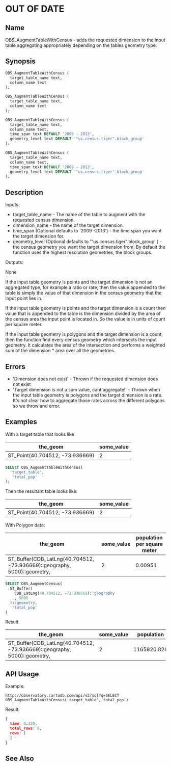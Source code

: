# OUT OF DATE
## Name

OBS_AugmentTableWithCensus - adds the requested dimension to the input table aggregating appropriately depending on the tables
geometry type.

## Synopsis

```sql
OBS_AugmentTableWithCensus (
  target_table_name text,
  column_name text
);

OBS_AugmentTableWithCensus (
  target_table_name text,
  column_name text
);

OBS_AugmentTableWithCensus (
  target_table_name text,
  column_name text,
  time_span text DEFAULT '2009 - 2013',
  geometry_level text DEFAULT '"us.census.tiger".block_group'
);

OBS_AugmentTableWithCensus (
  target_table_name text,
  column_name text,
  time_span text DEFAULT '2009 - 2013',
  geometry_level text DEFAULT '"us.census.tiger".block_group'
);
```

## Description

Inputs:

- target_table_name - The name of the table to augment with the requested census dimension.
- dimension_name - the name of the target dimension.
- time_span (Optional defaults to '2009 -2013') - the time span you want the target dimension for.
- geometry_level (Optional defaults to '"us.census.tiger".block_group' ) - the census geometry you want the target dimension from. By default the function uses the highest resolution geometries, the block groups.

Outputs:

None

If the input table geometry is points and the target dimension is not an aggregated type, for example a ratio or rate, then the value appended to the table is simply the value of that dimension in the census geometry that the input point lies in.

If the input table geometry is points and the target dimension is a count then value that is appended to the table is the dimension divided by the area of the census area the input point is located in. So the value is in units of count per square meter.

If the input table geometry is polygons and the target dimension is a count, then the function find every census geometry which intersects the input geometry. It calculates the area of the intersection and performs a weighted sum of the dimension * area over all the geometries.

## Errors

 - 'Dimension does not exist' - Thrown if the requested dimension does not exist
 - 'Target dimension is not a sum value, cant aggregate!' - Thrown when the input table geometry is polygons and the target dimension is a rate. It's not clear how to aggregate those rates across the different polygons so we throw and error.

## Examples

With a target table that looks like

| the_geom | some_value |
|----------|------------|
| ST_Point(40.704512, -73.936669) | 2 |


```sql
SELECT OBS_AugmentTableWithCensus(
  'target_table',
   'total_pop'
);
```

Then the resultant table looks like:

| the_geom | some_value |
|----------|------------|
| ST_Point(40.704512, -73.936669) | 2 |

With Polygon data:

| the_geom | some_value | population per square meter |
|----------|------------|-----------------------------|
|   ST_Buffer(CDB_LatLng(40.704512, -73.936669)::geography, 5000)::geometry,| 2 | 0.00951 |

```sql
SELECT OBS_AugmentCensus(
  ST_Buffer(
    CDB_LatLng(40.704512, -73.936669)::geography
    , 5000
  )::geometry,
   'total_pop'
)
```

Result

| the_geom | some_value | population |
|----------|------------|-----------------------------|
|   ST_Buffer(CDB_LatLng(40.704512, -73.936669)::geography, 5000)::geometry,| 2 | 1165820.828 |


## API Usage

Example:

```curl
http://observatory.cartodb.com/api/v2/sql?q=SELECT OBS_AugmentTableWithCensus('target_table','total_pop')
```

Result:

```json
{
  time: 0.120,
  total_rows: 0,
  rows: [
  ]
}
```

## See Also
